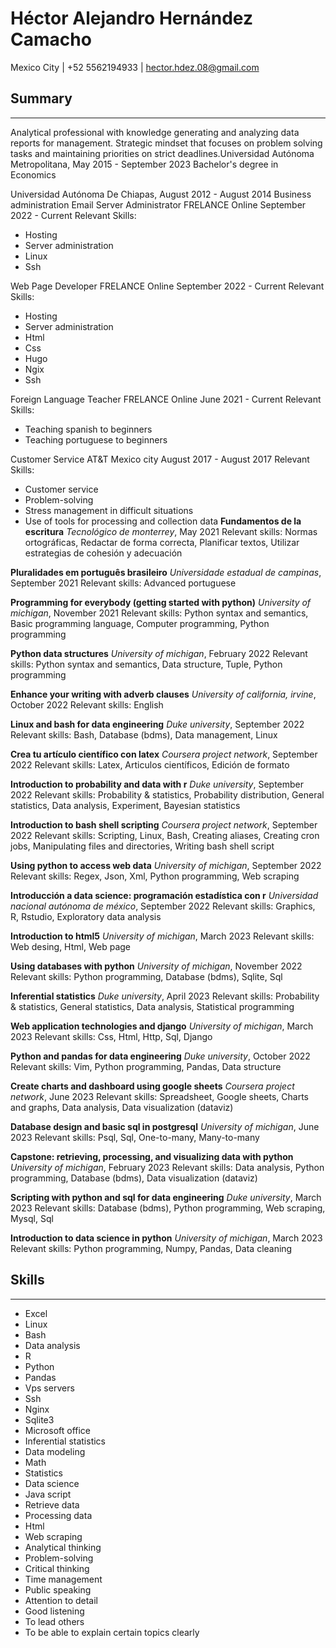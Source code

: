 # Héctor Alejandro Hernández Camacho
Mexico City | +52 5562194933 | hector.hdez.08@gmail.com

## Summary

***

Analytical professional with knowledge generating and analyzing data reports for management. Strategic mindset that focuses on problem solving tasks and maintaining priorities on strict deadlines.Universidad Autónoma Metropolitana, May 2015 - September 2023
Bachelor's degree in Economics

Universidad Autónoma De Chiapas, August 2012 - August 2014
Business administration
Email Server Administrator
FRELANCE
Online
September 2022 - Current
Relevant Skills:
- Hosting
- Server administration
- Linux
- Ssh

Web Page Developer
FRELANCE
Online
September 2022 - Current
Relevant Skills:
- Hosting
- Server administration
- Html
- Css
- Hugo
- Ngix
- Ssh

Foreign Language Teacher
FRELANCE
Online
June 2021 - Current
Relevant Skills:
- Teaching spanish to beginners
- Teaching portuguese to beginners

Customer Service
AT&T
Mexico city
August 2017 - August 2017
Relevant Skills:
- Customer service
- Problem-solving
- Stress management in difficult situations
- Use of tools for processing and collection data
**Fundamentos de la escritura**
_Tecnológico de monterrey_, May 2021
Relevant skills: Normas ortográficas, Redactar de forma correcta, Planificar textos, Utilizar estrategias de cohesión y adecuación


**Pluralidades em português brasileiro**
_Universidade estadual de campinas_, September 2021
Relevant skills: Advanced portuguese


**Programming for everybody (getting started with python)**
_University of michigan_, November 2021
Relevant skills: Python syntax and semantics, Basic programming language, Computer programming, Python programming


**Python data structures**
_University of michigan_, February 2022
Relevant skills: Python syntax and semantics, Data structure, Tuple, Python programming


**Enhance your writing with adverb clauses**
_University of california, irvine_, October 2022
Relevant skills: English


**Linux and bash for data engineering**
_Duke university_, September 2022
Relevant skills: Bash, Database (bdms), Data management, Linux


**Crea tu artículo científico con latex**
_Coursera project network_, September 2022
Relevant skills: Latex, Articulos científicos, Edición de formato


**Introduction to probability and data with r**
_Duke university_, September 2022
Relevant skills: Probability & statistics, Probability distribution, General statistics, Data analysis, Experiment, Bayesian statistics


**Introduction to bash shell scripting**
_Coursera project network_, September 2022
Relevant skills: Scripting, Linux, Bash, Creating aliases, Creating cron jobs, Manipulating files and directories, Writing bash shell script


**Using python to access web data**
_University of michigan_, September 2022
Relevant skills: Regex, Json, Xml, Python programming, Web scraping


**Introducción a data science: programación estadística con r**
_Universidad nacional autónoma de méxico_, September 2022
Relevant skills: Graphics, R, Rstudio, Exploratory data analysis


**Introduction to html5**
_University of michigan_, March 2023
Relevant skills: Web desing, Html, Web page


**Using databases with python**
_University of michigan_, November 2022
Relevant skills: Python programming, Database (bdms), Sqlite, Sql


**Inferential statistics**
_Duke university_, April 2023
Relevant skills: Probability & statistics, General statistics, Data analysis, Statistical programming


**Web application technologies and django**
_University of michigan_, March 2023
Relevant skills: Css, Html, Http, Sql, Django


**Python and pandas for data engineering**
_Duke university_, October 2022
Relevant skills: Vim, Python programming, Pandas, Data structure


**Create charts and dashboard using google sheets**
_Coursera project network_, June 2023
Relevant skills: Spreadsheet, Google sheets, Charts and graphs, Data analysis, Data visualization (dataviz)


**Database design and basic sql in postgresql**
_University of michigan_, June 2023
Relevant skills: Psql, Sql, One-to-many, Many-to-many


**Capstone: retrieving, processing, and visualizing data with python**
_University of michigan_, February 2023
Relevant skills: Data analysis, Python programming, Database (bdms), Data visualization (dataviz)


**Scripting with python and sql for data engineering**
_Duke university_, March 2023
Relevant skills: Database (bdms), Python programming, Web scraping, Mysql, Sql


**Introduction to data science in python**
_University of michigan_, March 2023
Relevant skills: Python programming, Numpy, Pandas, Data cleaning

## Skills

***

- Excel
- Linux
- Bash
- Data analysis
- R
- Python
- Pandas
- Vps servers
- Ssh
- Nginx
- Sqlite3
- Microsoft office
- Inferential statistics
- Data modeling
- Math
- Statistics
- Data science
- Java script
- Retrieve data
- Processing data
- Html
- Web scraping
- Analytical thinking
- Problem-solving
- Critical thinking
- Time management
- Public speaking
- Attention to detail
- Good listening
- To lead others
- To be able to explain certain topics clearly